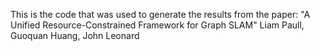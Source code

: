 This is the code that was used to generate the results from the paper:
"A Unified Resource-Constrained Framework for Graph SLAM"
Liam Paull, Guoquan Huang, John Leonard
 
